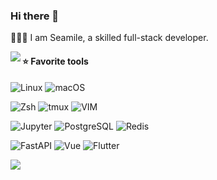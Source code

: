 ### Hi there 👋

🧑🏻‍💻 I am Seamile, a skilled full-stack developer.

<img align="left" src="https://github-readme-stats-sigma-five.vercel.app/api?username=seamile&show_icons=true&count_private=true&theme=tokyonight" />

#### ⭐️ Favorite tools

![Linux](https://img.shields.io/badge/-Linux-FCC624?logoColor=fff&style=flat-square&logo=Linux)
![macOS](https://img.shields.io/badge/-macOS-000?logoColor=fff&style=flat-square&logo=apple)

![Zsh](https://img.shields.io/badge/-Zsh-F15A24?logoColor=fff&style=flat-square&logo=Zsh)
![tmux](https://img.shields.io/badge/-tmux-1BB91F?logoColor=fff&style=flat-square&logo=tmux)
![VIM](https://img.shields.io/badge/-VIM-019733?logoColor=fff&style=flat-square&logo=vim)

![Jupyter](https://img.shields.io/badge/-Jupyter-F37626?logoColor=fff&style=flat-square&logo=Jupyter)
![PostgreSQL](https://img.shields.io/badge/-PostgreSQL-4169E1?logoColor=fff&style=flat-square&logo=PostgreSQL)
![Redis](https://img.shields.io/badge/-Redis-DC382D?logoColor=fff&style=flat-square&logo=Redis)

![FastAPI](https://img.shields.io/badge/-FastAPI-009688?logoColor=fff&style=flat-square&logo=FastAPI)
![Vue](https://img.shields.io/badge/-Vue-43B883?logoColor=fff&style=flat-square&logo=vuedotjs)
![Flutter](https://img.shields.io/badge/-Flutter-35B9F7?logoColor=fff&style=flat-square&logo=Flutter)

<div align="left">

![](http://github-profile-summary-cards.vercel.app/api/cards/profile-details?username=Seamile&theme=tokyonight)

</div>
